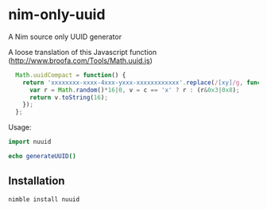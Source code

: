 # nim-only-uuid
A Nim source only UUID generator

A loose translation of this Javascript function (http://www.broofa.com/Tools/Math.uuid.js)

```Javascript
  Math.uuidCompact = function() {
    return 'xxxxxxxx-xxxx-4xxx-yxxx-xxxxxxxxxxxx'.replace(/[xy]/g, function(c) {
      var r = Math.random()*16|0, v = c == 'x' ? r : (r&0x3|0x8);
      return v.toString(16);
    });
  };
```

Usage:
```Nim
import nuuid

echo generateUUID()
```
## Installation
```sh
nimble install nuuid
```


